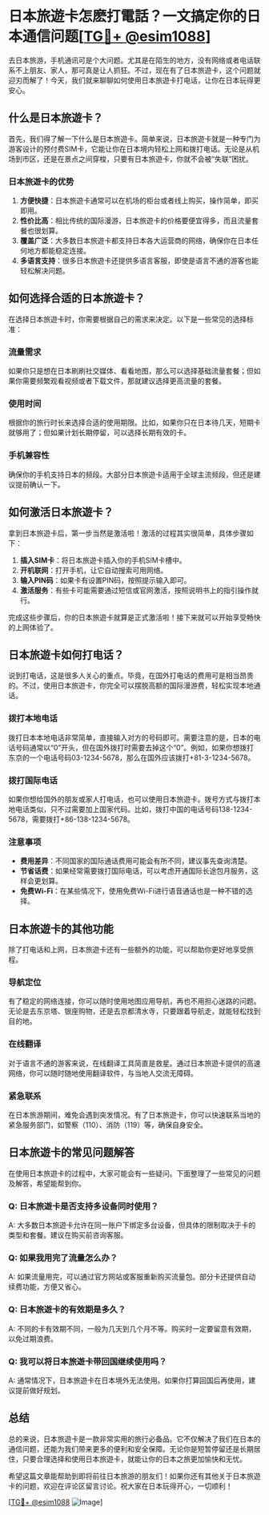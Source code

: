 # 日本旅遊卡怎麽打電話？一文搞定你的日本通信问题[[TG💪+ @esim1088](https://t.me/s/esim1088)]

去日本旅游，手机通讯可是个大问题。尤其是在陌生的地方，没有网络或者电话联系不上朋友、家人，那可真是让人抓狂。不过，现在有了日本旅遊卡，这个问题就迎刃而解了！今天，我们就来聊聊如何使用日本旅遊卡打电话，让你在日本玩得更安心。

## 什么是日本旅遊卡？

首先，我们得了解一下什么是日本旅遊卡。简单来说，日本旅遊卡就是一种专门为游客设计的预付费SIM卡，它能让你在日本境内轻松上网和拨打电话。无论是从机场到市区，还是在景点之间穿梭，只要有日本旅遊卡，你就不会被“失联”困扰。

### 日本旅遊卡的优势

1. **方便快捷**：日本旅遊卡通常可以在机场的柜台或者线上购买，操作简单，即买即用。
2. **性价比高**：相比传统的国际漫游，日本旅遊卡的价格要便宜得多，而且流量套餐也很划算。
3. **覆盖广泛**：大多数日本旅遊卡都支持日本各大运营商的网络，确保你在日本任何地方都能稳定连接。
4. **多语言支持**：很多日本旅遊卡还提供多语言客服，即使是语言不通的游客也能轻松解决问题。

## 如何选择合适的日本旅遊卡？

在选择日本旅遊卡时，你需要根据自己的需求来决定。以下是一些常见的选择标准：

### 流量需求

如果你只是想在日本刷刷社交媒体、看看地图，那么可以选择基础流量套餐；但如果你需要频繁观看视频或者下载文件，那就建议选择更高流量的套餐。

### 使用时间

根据你的旅行时长来选择合适的使用期限。比如，如果你只在日本待几天，短期卡就够用了；但如果计划长期停留，可以选择长期有效的卡。

### 手机兼容性

确保你的手机支持日本的频段。大部分日本旅遊卡适用于全球主流频段，但还是建议提前确认一下。

## 如何激活日本旅遊卡？

拿到日本旅遊卡后，第一步当然是激活啦！激活的过程其实很简单，具体步骤如下：

1. **插入SIM卡**：将日本旅遊卡插入你的手机SIM卡槽中。
2. **开机联网**：打开手机，让它自动搜索可用网络。
3. **输入PIN码**：如果卡有设置PIN码，按照提示输入即可。
4. **激活服务**：有些卡可能需要通过短信或官网激活，按照说明书上的指引操作就行。

完成这些步骤后，你的日本旅遊卡就算是正式激活啦！接下来就可以开始享受畅快的上网体验了。

## 日本旅遊卡如何打电话？

说到打电话，这是很多人关心的重点。毕竟，在国外打电话的费用可是相当昂贵的。不过，使用日本旅遊卡，你完全可以摆脱高额的国际漫游费，轻松实现本地通话。

### 拨打本地电话

拨打日本本地电话非常简单，直接输入对方的号码即可。需要注意的是，日本的电话号码通常以“0”开头，但在国外拨打时需要去掉这个“0”。例如，如果你想拨打东京的一个电话号码03-1234-5678，那么在国外应该拨打+81-3-1234-5678。

### 拨打国际电话

如果你想给国外的朋友或家人打电话，也可以使用日本旅遊卡。拨号方式与拨打本地电话类似，只不过需要加上国家代码。比如，拨打中国的电话号码138-1234-5678，需要拨打+86-138-1234-5678。

### 注意事项

- **费用差异**：不同国家的国际通话费用可能会有所不同，建议事先查询清楚。
- **节省话费**：如果经常需要拨打国际电话，可以考虑开通国际长途包月服务，这样会更划算。
- **免费Wi-Fi**：在某些情况下，使用免费Wi-Fi进行语音通话也是一种不错的选择。

## 日本旅遊卡的其他功能

除了打电话和上网，日本旅遊卡还有一些额外的功能，可以帮助你更好地享受旅程。

### 导航定位

有了稳定的网络连接，你可以随时使用地图应用导航，再也不用担心迷路的问题。无论是去东京塔、银座购物，还是去京都清水寺，只要跟着导航走，就能轻松找到目的地。

### 在线翻译

对于语言不通的游客来说，在线翻译工具简直是救星。通过日本旅遊卡提供的高速网络，你可以随时随地使用翻译软件，与当地人交流无障碍。

### 紧急联系

在日本旅游期间，难免会遇到突发情况。有了日本旅遊卡，你可以快速联系当地的紧急服务部门，如警察（110）、消防（119）等，确保自身安全。

## 日本旅遊卡的常见问题解答

在使用日本旅遊卡的过程中，大家可能会有一些疑问。下面整理了一些常见的问题及解答，希望能帮到你。

### Q: 日本旅遊卡是否支持多设备同时使用？

A: 大多数日本旅遊卡允许在同一账户下绑定多台设备，但具体的限制取决于卡的类型和套餐。建议在购买前咨询客服。

### Q: 如果我用完了流量怎么办？

A: 如果流量用完，可以通过官方网站或客服重新购买流量包。部分卡还提供自动续费功能，方便又省心。

### Q: 日本旅遊卡的有效期是多久？

A: 不同的卡有效期不同，一般为几天到几个月不等。购买时一定要留意有效期，以免过期浪费。

### Q: 我可以将日本旅遊卡带回国继续使用吗？

A: 通常情况下，日本旅遊卡在日本境外无法使用。如果你打算回国后再使用，建议提前做好规划。

## 总结

总的来说，日本旅遊卡是一款非常实用的旅行必备品。它不仅解决了我们在日本的通信问题，还能为我们带来更多的便利和安全保障。无论你是短暂停留还是长期居住，只要合理选择和使用日本旅遊卡，就能让你的日本之旅更加愉快和无忧。

希望这篇文章能帮助到即将前往日本旅游的朋友们！如果你还有其他关于日本旅遊卡的问题，欢迎在评论区留言讨论。祝大家在日本玩得开心，一切顺利！

[[TG💪+ @esim1088](https://t.me/s/esim1088) ![Image](https://i.postimg.cc/4NQfJmqS/Snipaste-2025-05-13-00-14-12.png)]